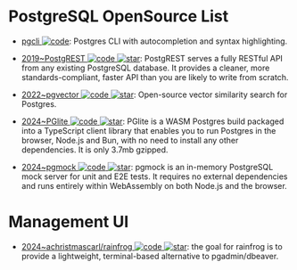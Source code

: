 # PostgreSQL OpenSource List

- [pgcli ![code](https://ng-tech.icu/assets/code.svg)](https://github.com/dbcli/pgcli): Postgres CLI with autocompletion and syntax highlighting.

- [2019~PostgREST ![code](https://ng-tech.icu/assets/code.svg) ![star](https://img.shields.io/github/stars/PostgREST/postgrest)](https://github.com/PostgREST/postgrest): PostgREST serves a fully RESTful API from any existing PostgreSQL database. It provides a cleaner, more standards-compliant, faster API than you are likely to write from scratch.

- [2022~pgvector ![code](https://ng-tech.icu/assets/code.svg) ![star](https://img.shields.io/github/stars/pgvector/pgvector)](https://github.com/pgvector/pgvector): Open-source vector similarity search for Postgres.

- [2024~PGlite ![code](https://ng-tech.icu/assets/code.svg) ![star](https://img.shields.io/github/stars/electric-sql/pglite)](https://github.com/electric-sql/pglite): PGlite is a WASM Postgres build packaged into a TypeScript client library that enables you to run Postgres in the browser, Node.js and Bun, with no need to install any other dependencies. It is only 3.7mb gzipped.

- [2024~pgmock ![code](https://ng-tech.icu/assets/code.svg) ![star](https://img.shields.io/github/stars/stackframe-projects/pgmock)](https://github.com/stackframe-projects/pgmock): pgmock is an in-memory PostgreSQL mock server for unit and E2E tests. It requires no external dependencies and runs entirely within WebAssembly on both Node.js and the browser.

# Management UI

- [2024~achristmascarl/rainfrog ![code](https://ng-tech.icu/assets/code.svg) ![star](https://img.shields.io/github/stars/achristmascarl/rainfrog)](https://github.com/achristmascarl/rainfrog): the goal for rainfrog is to provide a lightweight, terminal-based alternative to pgadmin/dbeaver.

